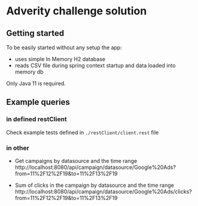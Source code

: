 # Adverity challenge solution

## Getting started

To be easily started without any setup the app:

- uses simple In Memory H2 database
- reads CSV file during spring context startup and data loaded into memory db

Only Java 11 is required.



## Example queries

### in defined restClient

Check example tests defined in `./restClient/client.rest` file

### in other
- Get campaigns by datasource and the time range
http://localhost:8080/api/campaign/datasource/Google%20Ads?from=11%2F12%2F19&to=11%2F13%2F19

- Sum of clicks in the campaign by datasource and the time range
http://localhost:8080/api/campaign/datasource/Google%20Ads/clicks?from=11%2F12%2F19&to=11%2F13%2F19